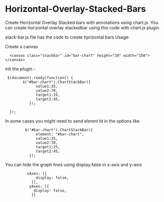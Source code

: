 # Horizontal-Overlay-Stacked-Bars
Create Horizontal Overlay Stacked bars with annotations using chart.js.
You can create horizontal overlay stackedbar using this code with chart.js plugin

stack-bar.js file has the code to create hprizontal bars
Usage: 

Create a canvas 

      <canvas class="stackbar" id="bar-chart" height="10" width="150"></canvas>
      
 init the plugin -
 
     $(document).ready(function() {	 
            $("#bar-chart").ChartStackBar({
                  value1:35,
                  value2:70,
                  target1:25, 
                  target2:45,		
               });

      });

In some cases you might need to send elemnt Id in the options like 

             $("#bar-chart").ChartStackBar({
                  element: "#bar-chart",
                  value1:35,
                  value2:70,
                  target1:25, 
                  target2:45,		
               }); 
      
You can hide the graph lines using display:false in x-axis and y-axis

              xAxes: [{
                  display: false,
                }],
               yAxes: [{
                 display: false,
                }]
      
      
    
	   	 	
